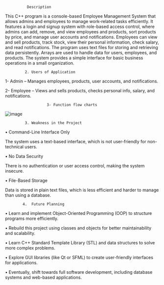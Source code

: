 
              Description

This C++ program is a console-based Employee Management System that allows admins and employees to manage work-related tasks efficiently.
It features a login and signup system with role-based access control, where admins can add, remove, and view employees and products,
sort products by price, and manage user accounts and notifications. Employees can view and sell products, track stock, view their personal
information, check salary, and read notifications. The program uses text files for storing and retrieving data persistently. 
Arrays are used to handle data for users, employees, and products. The system provides a simple interface for basic business
operations in a small organization.


             2.	Users of Application
   

1- Admin – Manages employees, products, user accounts, and notifications.                                

2- Employee – Views and sells products, checks personal info, salary, and notifications.       






                       3- Function flow charts
   

![image](https://github.com/user-attachments/assets/3fca2e46-e03d-4c18-a39e-ea495bf860a6)




             3.	Weakness in the Project


  •	Command-Line Interface Only
               
The system uses a text-based interface, which is not user-friendly for non-technical users.          
  
  •	No Data Security
                          
There is no authentication or user access control, making the system insecure.   
                  
  •	File-Based Storage     
   
Data is stored in plain text files, which is less efficient and harder to manage than using a database.




            4.	Future Planning

•	Learn and implement Object-Oriented Programming (OOP) to structure programs more efficiently.   

•	Rebuild this project using classes and objects for better maintainability and scalability.    

•	Learn C++ Standard Template Library (STL) and data structures to solve more complex problems.            

•	Explore GUI libraries (like Qt or SFML) to create user-friendly interfaces for applications.                

•	Eventually, shift towards full software development, including database systems and web-based applications.             


